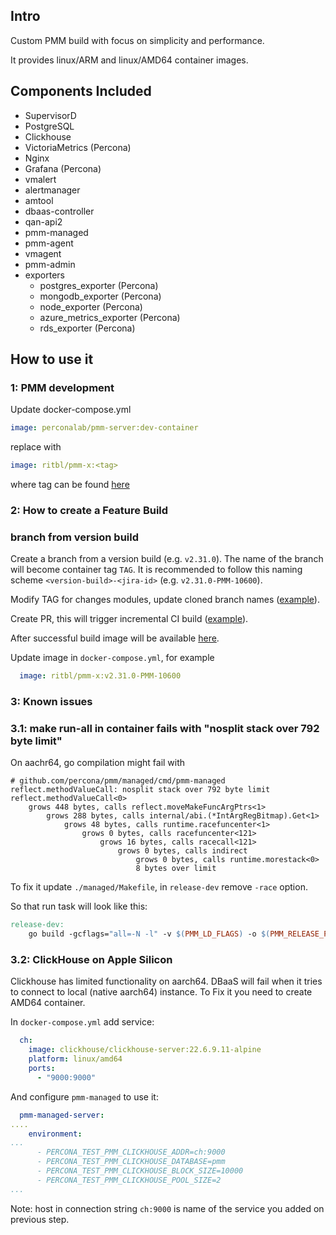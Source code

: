 ## Intro

Custom PMM build with focus on simplicity and performance.

It provides linux/ARM and linux/AMD64 container images.

## Components Included

 - SupervisorD
 - PostgreSQL
 - Clickhouse
 - VictoriaMetrics (Percona)
 - Nginx
 - Grafana (Percona)
 - vmalert
 - alertmanager
 - amtool
 - dbaas-controller
 - qan-api2
 - pmm-managed
 - pmm-agent
 - vmagent
 - pmm-admin
 - exporters
   - postgres_exporter (Percona)
   - mongodb_exporter (Percona)
   - node_exporter (Percona)
   - azure_metrics_exporter (Percona)
   - rds_exporter (Percona)

## How to use it

### 1: PMM development

Update docker-compose.yml

```yaml
image: perconalab/pmm-server:dev-container
```

replace with

```yaml
image: ritbl/pmm-x:<tag>
```

where tag can be found [here](https://hub.docker.com/repository/registry-1.docker.io/ritbl/pmm-x/tags?page=1&ordering=last_updated) 

### 2: How to create a Feature Build

### branch from version build

Create a branch from a version build (e.g. `v2.31.0`). The name of the branch will become container tag `TAG`.
It is recommended to follow this naming scheme `<version-build>-<jira-id>` (e.g. `v2.31.0-PMM-10600`).

Modify TAG for changes modules, update cloned branch names ([example](https://github.com/ritbl/pmm-x/pull/34/files)).

Create PR, this will trigger incremental CI build ([example](https://github.com/ritbl/pmm-x/pull/34)).

After successful build image will be available [here](https://hub.docker.com/repository/docker/ritbl/pmm-x/tags?page=1&ordering=last_updated).


Update image in `docker-compose.yml`, for example
```yaml
  image: ritbl/pmm-x:v2.31.0-PMM-10600
```


### 3: Known issues

### 3.1: make run-all in container fails with "nosplit stack over 792 byte limit"

On aachr64, go compilation might fail with

```
# github.com/percona/pmm/managed/cmd/pmm-managed
reflect.methodValueCall: nosplit stack over 792 byte limit
reflect.methodValueCall<0>
    grows 448 bytes, calls reflect.moveMakeFuncArgPtrs<1>
        grows 288 bytes, calls internal/abi.(*IntArgRegBitmap).Get<1>
            grows 48 bytes, calls runtime.racefuncenter<1>
                grows 0 bytes, calls racefuncenter<121>
                    grows 16 bytes, calls racecall<121>
                        grows 0 bytes, calls indirect
                            grows 0 bytes, calls runtime.morestack<0>
                            8 bytes over limit

```

To fix it update `./managed/Makefile`, in `release-dev` remove `-race` option.

So that run task will look like this:

```makefile
release-dev:
	go build -gcflags="all=-N -l" -v $(PMM_LD_FLAGS) -o $(PMM_RELEASE_PATH)/ ./cmd/...
```

### 3.2: ClickHouse on Apple Silicon
Clickhouse has limited functionality on aarch64. DBaaS will fail when it tries to connect to local (native aarch64) instance.
To Fix it you need to create AMD64 container.

In `docker-compose.yml` add service:

```yaml
  ch:
    image: clickhouse/clickhouse-server:22.6.9.11-alpine
    platform: linux/amd64
    ports:
      - "9000:9000"
```

And configure `pmm-managed` to use it:

```yaml
  pmm-managed-server:
....
    environment:
...
      - PERCONA_TEST_PMM_CLICKHOUSE_ADDR=ch:9000
      - PERCONA_TEST_PMM_CLICKHOUSE_DATABASE=pmm
      - PERCONA_TEST_PMM_CLICKHOUSE_BLOCK_SIZE=10000
      - PERCONA_TEST_PMM_CLICKHOUSE_POOL_SIZE=2
...
```

Note: host in connection string `ch:9000` is name of the service you added on previous step.

